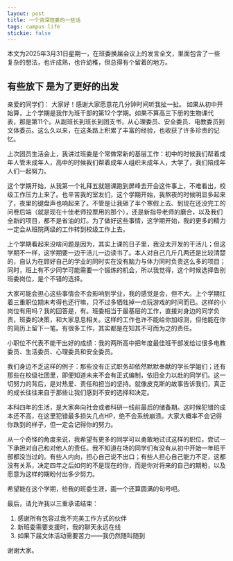 ```yaml
---
layout: post
title: 一个资深班委的一些话
tags: campus life
stickie: false
---
```


本文为2025年3月31日星期一，在班委换届会议上的发言全文，里面包含了一些复杂的想法，也许成熟，也许幼稚，但总得有个留着的地方。

## 有些放下 是为了更好的出发

亲爱的同学们：
大家好！感谢大家愿意花几分钟时间听我扯一扯。
如果从初中开始算，上个学期是我作为班干部的第12个学期。如果不算高三下册的生物课代表，那是第11个。从副班长到班长到团支书，从心理委员、安全委员、电教委员到文体委员。这么久以来，在这条路上积累了丰富的经验，也收获了许多珍贵的记忆。

上次团员生活会上，我讲过班委是个常做常新的基层工作：初中的时候我们帮着成年人管未成年人，高中的时候我们帮着成年人组织未成年人，大学了，我们陪成年人们一起努力。

这个学期开始，从我第一个礼拜五就翘课跑到屏峰去开会这件事上，不难看出，校级工作压力上来了。也辛苦我的室友们，这个学期开始，我熬夜的时候明显多起来了，夜里的键盘声也响起来了。不管是让我砸了半个寒假上去、到现在还没完工的问卷后端（就是现在十佳老师投票用的那个），还是新指导老师的磨合，以及我们全新的项目，都不是省油的灯。为了做好这些事情，这学期开始，我的更多的精力一定会从班院两级的工作转到校级工作上去。

上个学期看起来没啥问题是因为，其实上课的日子里，我没太开发的干活儿；但这学期不一样，这学期要一边干活儿一边读书了。本人对自己几斤几两还是比较清楚的，自认为在顾好自己的学业的同时实在没有脑力与体力同时负责这么多的项目；同时，班上有不少同学可能需要一个锻炼的机会，所以我觉得，这个时候选择告别班委岗位，是个不错的选择。

大家可能会担心这些事情会不会影响到学业，我的感觉是会，但不大。上个学期扛着三重职位期末考得也还行嘛，只不过多牺牲掉一点玩游戏的时间而已。这样的小岗位有用吗？我的回答是，有。班委相当于最基层的工作，直接对身边的同学负责，班委的决策，和大家息息相关。这样的工作也许不能给你加综测，但他能在你的简历上留下一笔。有很多工作，其实都是在知其不可而为之的责任。

小职位不代表不能干出好的成绩：我的两所高中把年度最佳班干部发给过很多电教委员、生活委员、心理委员和安全委员。

我们身边不乏这样的例子：那些没有正式职务却依然默默奉献的学长学姐们；还有那些在校级社团里，即便知道未来不会有正式编制，依旧全力以赴的同学们。这一切努力的背后，是对热爱、责任和担当的坚持。就像皮克斯的故事告诉我们，真正的成长往往来自于那些让我们感到不安的选择和决定。

本科四年的生活，是大家奔向社会或者科研一线前最后的储备期。这时候犯错的成本还不高，在这里犯错最多损失几点HP，绝不会系统崩溃。大家大概率不会记得你跌到的样子，但一定会记得你的努力。

从一个奇怪的角度来说，我希望有更多的同学可以勇敢地试试这样的职位，尝试一下承担对自己和对他人的责任。我不知道在场的同学们有没有从初中开始一年班干部都没当过的。有些人内向，担心自己说不出口；有些人担心自己能力不足，这都没有关系，决定四年之后如何的不是现在的你，而是你对将来的自己的期盼，以及愿意为这样的期盼付出多少努力。

希望能在这个学期，给我的班委生涯，画一个还算圆满的句号吧。

最后，请允许我以三重承诺结束：
1. 感谢所有包容过我不完美工作方式的伙伴
2. 新班委需要支援时，我的聊天永远在线
3. 如果下届文体活动需要苦力——我仍然随叫随到

谢谢大家。
